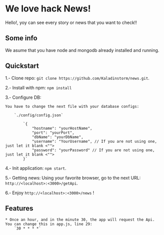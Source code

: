 # We love hack News!

Hello!, yoy can see every story or news that you want to check!!

## Some info

We asume that you have node and mongodb already installed and running.

## Quickstart

1.- Clone repo: `git clone https://github.com/Kaladinstorm/news.git`.

2.- Install with npm: `npm install`

3.- Configure DB:

    You have to change the next file with your database configs:
    
        `./config/config.json`

            `{
                "hostname": "yourHostName",
                "port": "yourPort",
                "dbName": "yourDbName",
                "username": "YourUsername", // If you are not using one, just let it blank <"">
                "password": "yourPassword" // If you are not using one, just let it blank <"">
            }`

4.- Init application: `npm start`.

5.- Getting news: Using your favorite browser, go to the next URL: `http://<localhost>:<3000>/getApi`.

6.- Enjoy `http://<localhost>:<3000>/news` !

## Features

    * Once an hour, and in the minute 30, the app will request the Api. You can change this in app.js, line 29:
        `30 * * * *`   
 
